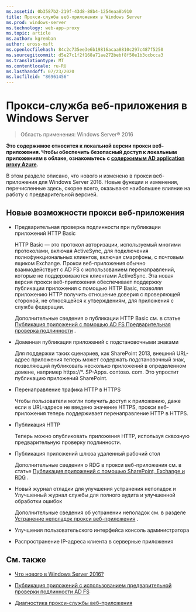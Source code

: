 ```yaml
---
ms.assetid: 0b3587b2-219f-43d8-88b4-1254eaa8b910
title: Прокси-служба веб-приложения в Windows Server
ms.prod: windows-server
ms.technology: web-app-proxy
ms.topic: article
ms.author: kgremban
author: eross-msft
ms.openlocfilehash: 84c2c735ee3e6b19816acaa8810c297c487f5250
ms.sourcegitcommit: d5e27c1f2f168a71ae272bebf8f50e1b3ccbcca3
ms.translationtype: MT
ms.contentlocale: ru-RU
ms.lasthandoff: 07/23/2020
ms.locfileid: "86961456"
---
```

# <a name="web-application-proxy-in-windows-server"></a>Прокси-служба веб-приложения в Windows Server

>Область применения: Windows Server&reg; 2016

**Это содержимое относится к локальной версии прокси веб-приложения. Чтобы обеспечить безопасный доступ к локальным приложениям в облаке, ознакомьтесь с [содержимым AD application proxy Azure](/azure/active-directory/manage-apps/application-proxy).**  
  
В этом разделе описано, что нового и изменено в прокси веб-приложения для Windows Server 2016. Новые функции и изменения, перечисленные здесь, скорее всего, оказывают наибольшее влияние на работу с предварительной версией.  
  
## <a name="web-application-proxy-new-features"></a>Новые возможности прокси веб-приложения  
  
- Предварительная проверка подлинности при публикации приложений HTTP Basic  
  
  HTTP Basic — это протокол авторизации, используемый многими протоколами, включая ActiveSync, для подключения полнофункциональных клиентов, включая смартфоны, с почтовым ящиком Exchange. Прокси веб-приложения обычно взаимодействует с AD FS с использованием перенаправлений, которые не поддерживаются клиентами ActiveSync. Эта новая версия прокси веб-приложения обеспечивает поддержку публикации приложения с помощью HTTP Basic, позволяя приложению HTTP получить отношение доверия с проверяющей стороной, не относящейся к утверждениям, для приложения с служба федерации.  
  
  Дополнительные сведения о публикации HTTP Basic см. в статье [Публикация приложений с помощью AD FS Предварительная проверка подлинности](../web-application-proxy/../web-application-proxy/Publishing-Applications-using-AD-FS-Preauthentication.md) .  
  
- Доменная публикация приложений с подстановочными знаками  
  
  Для поддержки таких сценариев, как SharePoint 2013, внешний URL-адрес приложения теперь может содержать подстановочный знак, позволяющий публиковать несколько приложений в определенном домене, например https://*. SP-Apps. contoso. com. Это упростит публикацию приложений SharePoint.  
  
- Перенаправление трафика HTTP в HTTPS  
  
  Чтобы пользователи могли получить доступ к приложению, даже если в URL-адресе не введено значение HTTPS, прокси веб-приложения теперь поддерживает перенаправление HTTP в HTTPS.  
  
- Публикация HTTP  
  
  Теперь можно опубликовать приложения HTTP, используя сквозную предварительную проверку подлинности.  
  
- Публикация приложений шлюза удаленный рабочий стол  
  
  Дополнительные сведения о RDG в прокси веб-приложения см. в статье [Публикация приложений с помощью SharePoint, Exchange и RDG](../web-application-proxy/Publishing-Applications-with-SharePoint,-Exchange-and-RDG.md) .  
  
- Новый журнал отладки для улучшения устранения неполадок и Улучшенный журнал службы для полного аудита и улучшенной обработки ошибок  
  
  Дополнительные сведения об устранении неполадок см. в разделе [Устранение неполадок прокси веб-приложения](/previous-versions/windows/it-pro/windows-server-2012-R2-and-2012/dn770156(v=ws.11)) .  
  
- Улучшения пользовательского интерфейса консоль администратора  
  
- Распространение IP-адреса клиента в серверные приложения  
  
## <a name="see-also"></a>См. также  
  
-   [Что нового в Windows Server 2016?](../../../get-started/whats-new-in-windows-server-2016.md)  
  
-   [Публикация приложений с использованием предварительной проверки подлинности AD FS](../web-application-proxy/Publishing-Applications-using-AD-FS-Preauthentication.md)  
  
-   [Диагностика прокси-службы веб-приложения](/previous-versions/windows/it-pro/windows-server-2012-R2-and-2012/dn770156(v=ws.11))  
  
